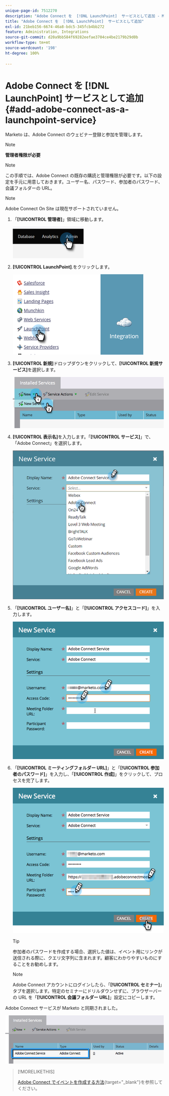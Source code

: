 ```yaml
---
unique-page-id: 7512270
description: "Adobe Connect を  [!DNL LaunchPoint]  サービスとして追加 - Marketo ドキュメント - 製品ドキュメント"
title: "Adobe Connect を  [!DNL LaunchPoint]  サービスとして追加"
exl-id: 21beb156-6674-46a8-bdc5-345fcb4bb272
feature: Administration, Integrations
source-git-commit: d20a9bb584f69282eefae3704ce4be2179b29d0b
workflow-type: tm+mt
source-wordcount: '198'
ht-degree: 100%

---
```


# Adobe Connect を [!DNL LaunchPoint] サービスとして追加 {#add-adobe-connect-as-a-launchpoint-service}

Marketo は、Adobe Connect のウェビナー登録と参加を管理します。

>[!NOTE]
>
>**管理者権限が必要**

>[!NOTE]
>
>この手順では、Adobe Connect の既存の購読と管理権限が必要です。以下の設定を手元に用意しておきます。ユーザー名、パスワード、参加者のパスワード、会議フォルダーの URL。

>[!NOTE]
>
>Adobe Connect On Site は現在サポートされていません。

1. 「**[!UICONTROL 管理者]**」領域に移動します。

   ![](assets/add-adobe-connect-as-a-launchpoint-service-1.png)

1. **[!UICONTROL LaunchPoint]**.をクリックします。

   ![](assets/add-adobe-connect-as-a-launchpoint-service-2.png)

1. **[!UICONTROL 新規]**&#x200B;ドロップダウンをクリックして、**[!UICONTROL 新規サービス]**&#x200B;を選択します。

   ![](assets/add-adobe-connect-as-a-launchpoint-service-3.png)

1. **[!UICONTROL 表示名]**&#x200B;を入力します。「**[!UICONTROL サービス]**」で、「Adobe Connect」を選択します。

   ![](assets/add-adobe-connect-as-a-launchpoint-service-4.png)

1. 「**[!UICONTROL ユーザー名]**」と「**[!UICONTROL アクセスコード]**」を入力します。

   ![](assets/add-adobe-connect-as-a-launchpoint-service-5.png)

1. 「**[!UICONTROL ミーティングフォルダー URL]**」と「**[!UICONTROL 参加者のパスワード]**」を入力し、「**[!UICONTROL 作成]**」をクリックして、プロセスを完了します。

   ![](assets/add-adobe-connect-as-a-launchpoint-service-6.png)

   >[!TIP]
   >
   >参加者のパスワードを作成する場合、選択した値は、イベント用にリンクが送信される際に、クエリ文字列に含まれます。顧客にわかりやすいものにすることをお勧めします。

   >[!NOTE]
   >
   >Adobe Connect アカウントにログインしたら、「**[!UICONTROL セミナー]**」タブを選択します。特定のセミナーにドリルダウンせずに、ブラウザーバーの URL を「**[!UICONTROL 会議フォルダー URL]**」設定にコピーします。

Adobe Connect サービスが Marketo と同期されました。

![](assets/add-adobe-connect-as-a-launchpoint-service-7.png)

>[!MORELIKETHIS]
>
>[Adobe Connect でイベントを作成する方法](/help/marketo/product-docs/demand-generation/events/create-an-event/create-an-event-with-adobe-connect.md){target="_blank"}を参照してください。
